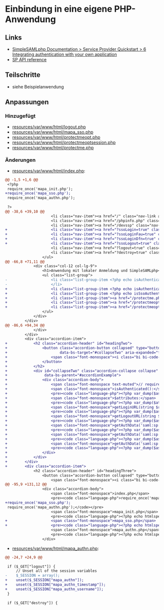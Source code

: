 # Einbindung in eine eigene PHP-Anwendung

## Links
* [SimpleSAMLphp Documentation > Service Provider Quickstart > 6 Integrating authentication with your own application](https://simplesamlphp.org/docs/stable/simplesamlphp-sp#section_6)
* [SP API reference](https://simplesamlphp.org/docs/stable/simplesamlphp-sp-api)

## Teilschritte
* siehe Beispielanwendung

[//]: # (AUTOGENERATE START)
## Anpassungen
### Hinzugefügt
* [resources/var/www/html/logout.php](../../../blob/main/05_integration/resources/var/www/html/logout.php)
* [resources/var/www/html/mapa_sso.php](../../../blob/main/05_integration/resources/var/www/html/mapa_sso.php)
* [resources/var/www/html/protectmeopt.php](../../../blob/main/05_integration/resources/var/www/html/protectmeopt.php)
* [resources/var/www/html/protectmeoptsession.php](../../../blob/main/05_integration/resources/var/www/html/protectmeoptsession.php)
* [resources/var/www/html/protectme.php](../../../blob/main/05_integration/resources/var/www/html/protectme.php)

### Änderungen
* [resources/var/www/html/index.php](../../../blob/main/05_integration/resources/var/www/html/index.php):
```diff
@@ -1,5 +1,6 @@
 <?php
 require_once('mapa_init.php');
+require_once('mapa_sso.php');
 require_once('mapa_authn.php');
 
 ?>
@@ -38,6 +39,10 @@
                     <li class="nav-item"><a href="/" class="nav-link active">Home</a></li>
                     <li class="nav-item"><a href="/phpinfo.php" class="nav-link">PHP Info</a></li>
                     <li class="nav-item"><a href="/devssp" class="nav-link">SimpleSAMLphp</a></li>
+                    <li class="nav-item"><a href="?ssoLogin=true" class="nav-link"><i class="bi bi-box-arrow-in-right"></i> Anmelden</a></li>
+                    <li class="nav-item"><a href="?ssoLoginFau=true" class="nav-link"><i class="bi bi-box-arrow-in-right"></i> Anmelden FAU</a></li>
+                    <li class="nav-item"><a href="?ssoLoginDfn=true" class="nav-link"><i class="bi bi-box-arrow-in-right"></i> Anmelden DFN</a></li>
+                    <li class="nav-item"><a href="?ssoLogout=true" class="nav-link"><i class="bi bi-box-arrow-right"></i>SLO</a></li>
                     <li class="nav-item"><a href="?logout=true" class="nav-link"><i class="bi bi-box-arrow-right"></i>Abmelden</a></li>
                     <li class="nav-item"><a href="?destroy=true" class="nav-link"><i class="bi bi-box-arrow-right"></i>Destroy</a></li>
                 </ul>
@@ -66,8 +71,11 @@
             <div class="col-12 col-lg-9">
                 <h1>Anwendung mit lokaler Anmeldung und SimpleSAMLphp</h1>
                 <ul class="list-group">
-                    <li class="list-group-item <?php echo isAuthenticated() ? "text-success" : "text-danger"; ?>"><?php echo isAuthenticated() ? "" : "nicht "; ?>angemeldet
-                    </li>
+                    <li class="list-group-item <?php echo isAuthenticated() ? "text-success" : "text-danger"; ?>"><?php echo isAuthenticated() ? "" : "nicht "; ?>angemeldet</li>
+                    <li class="list-group-item <?php echo isSsoAuthenticated() ? "text-success" : "text-danger"; ?>">SSO <?php echo isSsoAuthenticated() ? "" : "nicht "; ?>angemeldet</li>
+                    <li class="list-group-item"><a href="/protectme.php" class="btn btn-secondary btn-sm">Demo: Einfache Absicherung (protectme.php)</a></li>
+                    <li class="list-group-item"><a href="/protectmeopt.php" class="btn btn-secondary btn-sm">Demo: Einfache Absicherung optional (protectmeopt.php)</a></li>
+                    <li class="list-group-item"><a href="/protectmeoptsession.php" class="btn btn-secondary btn-sm">Demo: Einfache Absicherung optional mit eigener Session (protectmeoptsession.php)</a></li>
                 </ul>
             </div>
         </div>
@@ -86,6 +94,34 @@
             </div>
         </div>
         <div class="accordion-item">
+            <h2 class="accordion-header" id="headingTwo">
+                <button class="accordion-button collapsed" type="button" data-bs-toggle="collapse"
+                        data-bs-target="#collapseTwo" aria-expanded="false" aria-controls="collapseTwo">
+                    <span class="font-monospace"><i class="bi bi-code-square"></i> SimpleSAMLphp</span>
+                </button>
+            </h2>
+            <div id="collapseTwo" class="accordion-collapse collapse" aria-labelledby="headingTwo"
+                 data-bs-parent="#accordionExample">
+                <div class="accordion-body">
+                    <span class="font-monospace text-muted">// requireAuth(), login(), logout()</span>
+                    <span class="font-monospace">isAuthenticated():</span>
+                    <pre><code class="language-php"><?php var_dump($as->isAuthenticated()); ?></code></pre>
+                    <span class="font-monospace">$attributes:</span>
+                    <pre><code class="language-php"><?php var_dump($attributes); ?></code></pre>
+                    <span class="font-monospace">getLoginURL(string $returnTo = NULL):</span>
+                    <pre><code class="language-php"><?php var_dump($as->getLoginURL()); ?></code></pre>
+                    <span class="font-monospace">getLogoutURL(string $returnTo = NULL):</span>
+                    <pre><code class="language-php"><?php var_dump($as->getLogoutURL()); ?></code></pre>
+                    <span class="font-monospace">getAuthData('saml:sp:IdP'):</span>
+                    <pre><code class="language-php"><?php var_dump($as->getAuthData('saml:sp:IdP')); ?></code></pre>
+                    <span class="font-monospace">getAuthData('saml:sp:NameID'):</span>
+                    <pre><code class="language-php"><?php var_dump($as->getAuthData('saml:sp:NameID')); ?></code></pre>
+                    <span class="font-monospace">getAuthData('saml:sp:SessionIndex'):</span>
+                    <pre><code class="language-php"><?php var_dump($as->getAuthData('saml:sp:SessionIndex')); ?></code></pre>
+                </div>
+            </div>
+        </div>
+        <div class="accordion-item">
             <h2 class="accordion-header" id="headingThree">
                 <button class="accordion-button collapsed" type="button" data-bs-toggle="collapse" data-bs-target="#collapseThree" aria-expanded="false" aria-controls="collapseThree">
                     <span class="font-monospace"><i class="bi bi-code-square"></i> PHP Code</span>
@@ -95,9 +131,12 @@
                 <div class="accordion-body">
                     <span class="font-monospace">index.php</span>
                     <pre><code class="language-php">require_once('mapa_init.php');
+require_once('mapa_sso.php');
 require_once('mapa_authn.php');</code></pre>
                     <span class="font-monospace">mapa_init.php</span>
                     <pre><code class="language-php"><?php echo htmlspecialchars(file_get_contents('mapa_init.php')); ?></code></pre>
+                    <span class="font-monospace">mapa_sso.php</span>
+                    <pre><code class="language-php"><?php echo htmlspecialchars(file_get_contents('mapa_sso.php')); ?></code></pre>
                     <span class="font-monospace">mapa_authn.php</span>
                     <pre><code class="language-php"><?php echo htmlspecialchars(file_get_contents('mapa_authn.php')); ?></code></pre>
                 </div>
```
* [resources/var/www/html/mapa_authn.php](../../../blob/main/05_integration/resources/var/www/html/mapa_authn.php):
```diff
@@ -24,7 +24,9 @@
 
 if ($_GET["logout"]) {
     // Unset all of the session variables
-    $_SESSION = array();
+    unset($_SESSION["mapa_authn"]);
+    unset($_SESSION["mapa_authn_timestamp"]);
+    unset($_SESSION["mapa_authn_username"]);
 }
 
 if ($_GET["destroy"]) {
```

[//]: # (AUTOGENERATE END)

